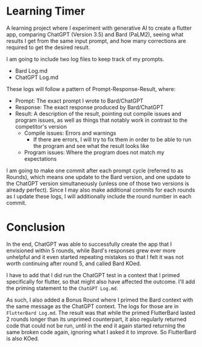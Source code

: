 # Learning Timer

A learning project where I experiment with generative AI to create a  flutter app, comparing ChatGPT (Version 3.5) and Bard (PaLM2), seeing what results I get from  the same input prompt, and how many corrections are required to get the desired result.

I am going to include two log files to keep track of my prompts.

* Bard Log.md
* ChatGPT Log.md

These logs will follow a pattern of Prompt-Response-Result, where:

* Prompt: The exact prompt I wrote to Bard/ChatGPT
* Response: The exact response produced by Bard/ChatGPT
* Result: A description of the result, pointing out compile issues and program issues, as well as things that notably work in contrast to the competitor's version
  * Compile issues: Errors and warnings
    * If there are errors, I will try to fix them in order to be able to run the program and see what the result looks like
  * Program issues: Where the program does not match my expectations

I am going to make one commit after each prompt cycle (referred to as Rounds), which means one update to the Bard version, and one update to the ChatGPT version simultaneously (unless one of those two versions is already perfect). Since I may also make additional commits for each rounds as I update these logs, I will additionally include the round number in each commit.

# Conclusion

In the end, ChatGPT was able to successfully create the app that I envisioned within 5 rounds, while Bard's responses grew ever more unhelpful and it even started repeating mistakes so that I felt it was not worth continuing after round 5, and called Bard KOed.

I have to add that I did run the ChatGPT test in a context that I primed specifically for flutter, so that might also have affected the outcome. I'll add the priming statement to the `ChatGPT Log.md`.

As such, I also added a Bonus Round where I primed the Bard context with the same message as the ChatGPT context. The logs for those are in `FlutterBard Log.md`. The result was that while the primed FlutterBard lasted 2 rounds longer than its unprimed counterpart, it also regularly returned code that could not be run, until in the end it again started returning the same broken code again, ignoring what I asked it to improve. So FlutterBard is also KOed. 
